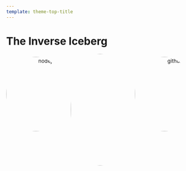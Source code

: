 ```yaml
---
template: theme-top-title
---
```


<style>
  ul {
    width: 100%!important;
    margin: 5% auto 0!important;
    padding: 0!important;
    columns: 3;
    list-style-type: none;
  }

  ul li {
    text-align: center;
  }

  img {
    vertical-align: middle;
    width: 200px;
    height: 200px;
    border-radius: 50%;
    object-fit: contain;
    background-color: var(--color-primary);
  }

  li:nth-child(2) img {
    margin-top: -5%!important;
    width: 400px;
    height: 300px;
  }
</style>

# The Inverse Iceberg

- ![nodejs](/assets/nodejs-logo.png)
- ![npm](/assets/npm-logo.png)
- ![github](/assets/github-logo.png)
